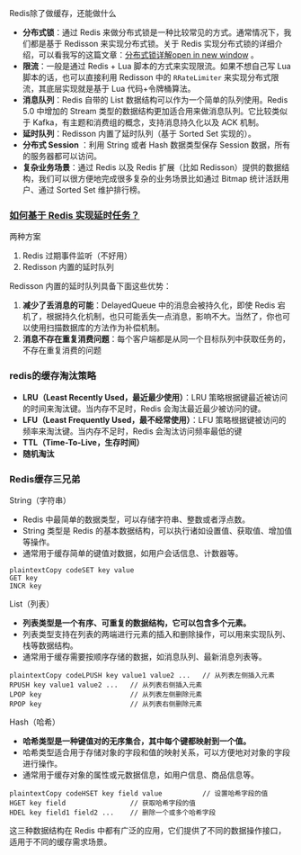 Redis除了做缓存，还能做什么

- **分布式锁**：通过 Redis 来做分布式锁是一种比较常见的方式。通常情况下，我们都是基于 Redisson 来实现分布式锁。关于 Redis 实现分布式锁的详细介绍，可以看我写的这篇文章：[分布式锁详解open in new window](https://javaguide.cn/distributed-system/distributed-lock.html) 。
- **限流**：一般是通过 Redis + Lua 脚本的方式来实现限流。如果不想自己写 Lua 脚本的话，也可以直接利用 Redisson 中的 `RRateLimiter` 来实现分布式限流，其底层实现就是基于 Lua 代码+令牌桶算法。
- **消息队列**：Redis 自带的 List 数据结构可以作为一个简单的队列使用。Redis 5.0 中增加的 Stream 类型的数据结构更加适合用来做消息队列。它比较类似于 Kafka，有主题和消费组的概念，支持消息持久化以及 ACK 机制。
- **延时队列**：Redisson 内置了延时队列（基于 Sorted Set 实现的）。
- **分布式 Session** ：利用 String 或者 Hash 数据类型保存 Session 数据，所有的服务器都可以访问。
- **复杂业务场景**：通过 Redis 以及 Redis 扩展（比如 Redisson）提供的数据结构，我们可以很方便地完成很多复杂的业务场景比如通过 Bitmap 统计活跃用户、通过 Sorted Set 维护排行榜。

### [如何基于 Redis 实现延时任务？](https://javaguide.cn/database/redis/redis-questions-01.html#如何基于-redis-实现延时任务)

两种方案

1. Redis 过期事件监听（不好用）
2. Redisson 内置的延时队列

Redisson 内置的延时队列具备下面这些优势：

1. **减少了丢消息的可能**：DelayedQueue 中的消息会被持久化，即使 Redis 宕机了，根据持久化机制，也只可能丢失一点消息，影响不大。当然了，你也可以使用扫描数据库的方法作为补偿机制。
2. **消息不存在重复消费问题**：每个客户端都是从同一个目标队列中获取任务的，不存在重复消费的问题

### redis的缓存淘汰策略

- **LRU（Least Recently Used，最近最少使用）**：LRU 策略根据键最近被访问的时间来淘汰键。当内存不足时，Redis 会淘汰最近最少被访问的键。
- **LFU（Least Frequently Used，最不经常使用）**：LFU 策略根据键被访问的频率来淘汰键。当内存不足时，Redis 会淘汰访问频率最低的键
- **TTL（Time-To-Live，生存时间）**
- **随机淘汰**

### Redis缓存三兄弟

String（字符串）

- Redis 中最简单的数据类型，可以存储字符串、整数或者浮点数。
- String 类型是 Redis 的基本数据结构，可以执行诸如设置值、获取值、增加值等操作。
- 通常用于缓存简单的键值对数据，如用户会话信息、计数器等。

```
plaintextCopy codeSET key value
GET key
INCR key
```

List（列表）

- **列表类型是一个有序、可重复的数据结构，它可以包含多个元素。**
- 列表类型支持在列表的两端进行元素的插入和删除操作，可以用来实现队列、栈等数据结构。
- 通常用于缓存需要按顺序存储的数据，如消息队列、最新消息列表等。

```
plaintextCopy codeLPUSH key value1 value2 ...   // 从列表左侧插入元素
RPUSH key value1 value2 ...   // 从列表右侧插入元素
LPOP key                      // 从列表左侧删除元素
RPOP key                      // 从列表右侧删除元素
```

Hash（哈希）

- **哈希类型是一种键值对的无序集合，其中每个键都映射到一个值。**
- 哈希类型适合用于存储对象的字段和值的映射关系，可以方便地对对象的字段进行操作。
- 通常用于缓存对象的属性或元数据信息，如用户信息、商品信息等。

```
plaintextCopy codeHSET key field value          // 设置哈希字段的值
HGET key field                // 获取哈希字段的值
HDEL key field1 field2 ...    // 删除一个或多个哈希字段
```

这三种数据结构在 Redis 中都有广泛的应用，它们提供了不同的数据操作接口，适用于不同的缓存需求场景。
